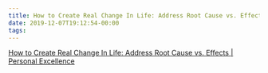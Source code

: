 ```yaml
---
title: How to Create Real Change In Life: Address Root Cause vs. Effects | Personal Excellence
date: 2019-12-07T19:12:54-00:00
tags:
---
```


[How to Create Real Change In Life: Address Root Cause vs. Effects | Personal Excellence](https://personalexcellence.co/blog/root-cause/)
